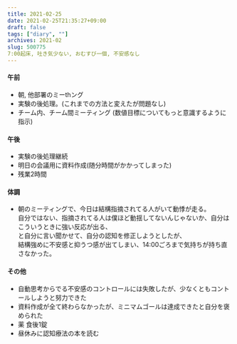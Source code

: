 ```yaml
---
title: 2021-02-25
date: 2021-02-25T21:35:27+09:00
draft: false
tags: ["diary", ""]
archives: 2021-02
slug: 500775
7:00起床, 吐き気少ない, おむすび一個, 不安感なし
---
```

#### 午前
- 朝, 他部署のミーthング
- 実験の後処理。(これまでの方法と変えたが問題なし)
- チーム内、チーム間ミーティング (数値目標についてもっと意識するように指示)
#### 午後
- 実験の後処理継続
- 明日の会議用に資料作成(随分時間がかかってしまった)
- 残業2時間
#### 体調
- 朝のミーティングで、今日は結構指摘されてる人がいて動悸が走る。  
  自分ではない、指摘されてる人は僕ほど動揺してないんじゃないか、自分はこういうときに強い反応が出る、  
  と自分に言い聞かせて、自分の認知を修正しようとしたが、  
  結構強めに不安感と抑うつ感が出てしまい、14:00ごろまで気持ちが持ち直さなかった。 
#### その他
- 自動思考からでる不安感のコントロールには失敗したが、少なくともコントールしようと努力できた
- 資料作成が全て終わらなかったが、ミニマムゴールは達成できたと自分を褒められた
- 薬 食後1錠
- 昼休みに認知療法の本を読む